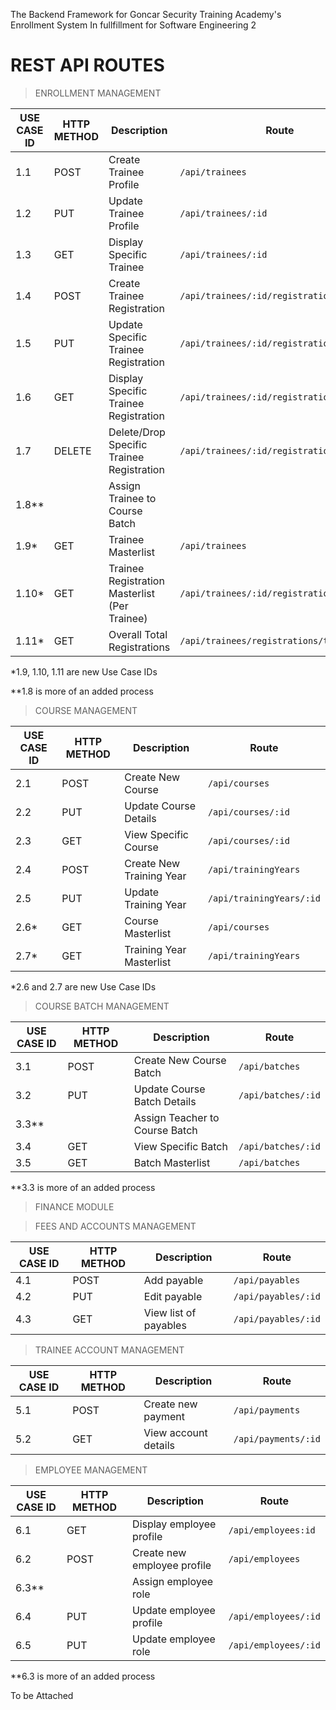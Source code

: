 The Backend Framework for Goncar Security Training Academy's Enrollment System In fullfillment for Software Engineering 2


# **REST API ROUTES**

>ENROLLMENT MANAGEMENT

| USE CASE ID | HTTP METHOD | Description | Route |
| ------------| ----------- | ----------- |----------|
| 1.1 | POST | Create Trainee Profile | ```/api/trainees```
| 1.2 | PUT | Update Trainee Profile | ```/api/trainees/:id```
| 1.3 | GET | Display Specific Trainee | ```/api/trainees/:id```
| 1.4 | POST | Create Trainee Registration | ```/api/trainees/:id/registrations/```
| 1.5 | PUT | Update Specific Trainee Registration | ```/api/trainees/:id/registrations/:regid/```
| 1.6 | GET | Display Specific Trainee Registration | ```/api/trainees/:id/registrations/:regid```
| 1.7 | DELETE | Delete/Drop Specific Trainee Registration | ```/api/trainees/:id/registrations/:regid```
| 1.8** |  | Assign Trainee to Course Batch | 
| 1.9* | GET | Trainee Masterlist  |```/api/trainees```
| 1.10* | GET | Trainee Registration Masterlist (Per Trainee) | ```/api/trainees/:id/registrations```
| 1.11* | GET | Overall Total Registrations | ```/api/trainees/registrations/total```

*1.9, 1.10, 1.11 are new Use Case IDs

**1.8 is more of an added process


>COURSE MANAGEMENT

| USE CASE ID | HTTP METHOD | Description | Route |
| ------------| ----------- | ----------- |----------|
| 2.1 | POST | Create New Course |```/api/courses```  |
| 2.2 | PUT | Update Course Details |```/api/courses/:id``` |
| 2.3 | GET | View Specific Course |```/api/courses/:id``` |
| 2.4 | POST | Create New Training Year |```/api/trainingYears```  |
| 2.5 | PUT | Update Training Year |```/api/trainingYears/:id```  |
| 2.6* | GET | Course Masterlist |```/api/courses```|
| 2.7* | GET | Training Year Masterlist |```/api/trainingYears```|

*2.6 and 2.7 are new Use Case IDs

>COURSE BATCH MANAGEMENT

| USE CASE ID | HTTP METHOD | Description | Route |
| ------------| ----------- | ----------- |----------|
| 3.1 | POST | Create New Course Batch |```/api/batches```  |
| 3.2 | PUT | Update Course Batch Details |```/api/batches/:id```|
| 3.3** |  | Assign Teacher to Course Batch | |
| 3.4 | GET | View Specific Batch |```/api/batches/:id```  |
|3.5 | GET | Batch Masterlist |```/api/batches```  |

**3.3 is more of an added process

>FINANCE MODULE 

>FEES AND ACCOUNTS MANAGEMENT

| USE CASE ID | HTTP METHOD | Description | Route |
| ------------| ----------- | ----------- |----------|
| 4.1 | POST | Add payable |```/api/payables```  |
| 4.2 | PUT | Edit payable |```/api/payables/:id```|
| 4.3 | GET |  View list of payables |```/api/payables/:id``` |


>TRAINEE ACCOUNT MANAGEMENT

| USE CASE ID | HTTP METHOD | Description | Route |
| ------------| ----------- | ----------- |----------|
| 5.1 | POST | Create new payment  |```/api/payments```  |
| 5.2 | GET | View account details |```/api/payments/:id```|


>EMPLOYEE MANAGEMENT 

| USE CASE ID | HTTP METHOD | Description | Route |
| ------------| ----------- | ----------- |----------|
| 6.1 | GET | Display employee profile |```/api/employees:id```  |
| 6.2 | POST | Create new employee profile |```/api/employees```|
| 6.3** |  | Assign employee role | |
| 6.4 | PUT | Update employee profile |```/api/employees/:id```  |
| 6.5 | PUT | Update employee role |```/api/employees/:id```  |

**6.3 is more of an added process

To be Attached